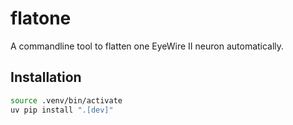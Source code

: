 # flatone

A commandline tool to flatten one EyeWire II neuron automatically.

## Installation

```bash
source .venv/bin/activate
uv pip install ".[dev]"
```

